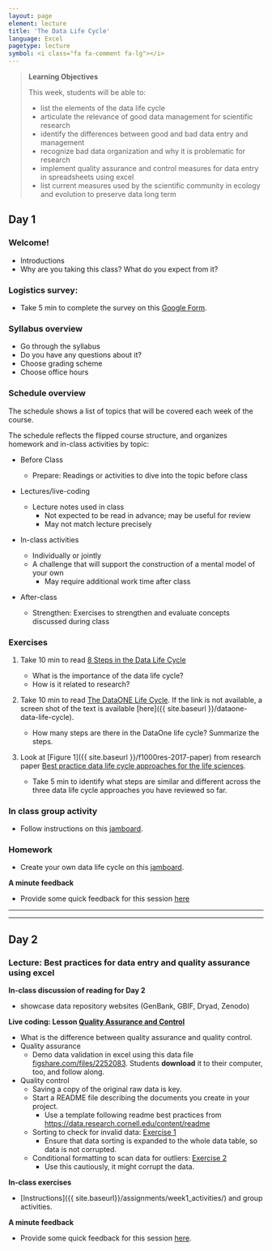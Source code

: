```yaml
---
layout: page
element: lecture
title: 'The Data Life Cycle'
language: Excel
pagetype: lecture
symbol: <i class="fa fa-comment fa-lg"></i>
---
```


> **Learning Objectives**
>
> This week, students will be able to:
>
> - list the elements of the data life cycle
> - articulate the relevance of good data management for scientific research
> - identify the differences between good and bad data entry and management
> - recognize bad data organization and why it is problematic for research
> - implement quality assurance and control measures for data entry in spreadsheets using excel
> - list current measures used by the scientific community in ecology and evolution to preserve data long term

## Day 1
### Welcome!

* Introductions
* Why are you taking this class? What do you expect from it?

### Logistics survey:

- Take 5 min to complete the survey on this [Google Form](https://docs.google.com/forms/d/e/1FAIpQLSfXzFNSegtfIuAPTK9LEwSmYKhPk_Fs8GPFXRjia5DNZaJTtg/viewform).

### Syllabus overview

* Go through the syllabus
* Do you have any questions about it?
* Choose grading scheme
* Choose office hours

### Schedule overview

The schedule shows a list of topics that will be covered each week of the course.

The schedule reflects the flipped course structure, and organizes homework and in-class activities by topic:

* Before Class
  - Prepare: Readings or activities to dive into the topic before class

* Lectures/live-coding
  - Lecture notes used in class
	- Not expected to be read in advance; may be useful for review
	- May not match lecture precisely

* In-class activities
  - Individually or jointly
  - A challenge that will support the construction of a mental model of your own
	- May require additional work time after class

* After-class
  - Strengthen: Exercises to strengthen and evaluate concepts discussed during class


### Exercises

1. Take 10 min to read [8 Steps in the Data Life Cycle](https://online.hbs.edu/blog/post/data-life-cycle)   
    - What is the importance of the data life cycle?
    - How is it related to research?

3. Take 10 min to read [The DataONE Life Cycle](https://www.dataone.org/data-life-cycle). If the link is not available, a screen shot of the text is available [here]({{ site.baseurl }}/dataone-data-life-cycle).
    - How many steps are there in the DataOne life cycle? Summarize the steps.

2. Look at [Figure 1]({{ site.baseurl }}/f1000res-2017-paper) from research paper [Best practice data life cycle approaches for the life sciences](https://www.ncbi.nlm.nih.gov/pmc/articles/PMC6069748/).
    - Take 5 min to identify what steps are similar and different across the three data life cycle approaches you have reviewed so far.

### In class group activity

- Follow instructions on this [jamboard](https://jamboard.google.com/d/1T7MKWvtgBZuLa_LjGg02GAjySPQtHj1iwf9sdupfkoU/viewer?f=3).


### Homework

- Create your own data life cycle on this [jamboard](https://jamboard.google.com/d/1giFAdjGzPK9vMM8aLuGP5KwF_FzyyT5hJ3eoPslS3rU/viewer?f=5).

**A minute feedback**

- Provide some quick feedback for this session [here](https://docs.google.com/forms/d/e/1FAIpQLSeRETx27OK9PJlTd8djqySqrRa5ZMDTiUizF_vXuau82nASqQ/viewform)



---
---

## Day 2

### Lecture: Best practices for data entry and quality assurance using excel

**In-class discussion of reading for Day 2**
  - showcase data repository websites (GenBank, GBIF, Dryad, Zenodo)


**Live coding: Lesson [Quality Assurance and Control](http://www.datacarpentry.org/spreadsheet-ecology-lesson/04-quality-control)**
- What is the difference between quality assurance and quality control.
- Quality assurance
  - Demo data validation in excel using this data file [figshare.com/files/2252083](https://ndownloader.figshare.com/files/2252083). Students **download** it to their computer, too, and follow along.
- Quality control
  - Saving a copy of the original raw data is key.
  - Start a README file describing the documents you create in your project.
    - Use a template following readme best practices from https://data.research.cornell.edu/content/readme
  - Sorting to check for invalid data: [Exercise 1](https://datacarpentry.org/spreadsheet-ecology-lesson/04-quality-control/#exercise)
    - Ensure that data sorting is expanded to the whole data table, so data is not corrupted.
  - Conditional formatting to scan data for outliers: [Exercise 2](https://datacarpentry.org/spreadsheet-ecology-lesson/04-quality-control/#exercise-1)
    - Use this cautiously, it might corrupt the data.

**In-class exercises**

- [Instructions]({{ site.baseurl}}/assignments/week1_activities/) and group activities.

**A minute feedback**
- Provide some quick feedback for this session [here](https://docs.google.com/forms/d/e/1FAIpQLSeRETx27OK9PJlTd8djqySqrRa5ZMDTiUizF_vXuau82nASqQ/viewform).
